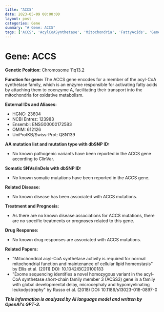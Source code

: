 ```yaml
---
title: "ACCS"
date: 2023-05-09 00:00:00
layout: post
categories: Gene
summary: "# Gene: ACCS"
tags: ['ACCS', 'AcylCoASynthetase', 'Mitochondria', 'FattyAcids', 'GeneticVariants', 'DiseaseAssociation', 'DrugResponse', 'ExomeSequencing']
---
```


# Gene: ACCS

**Genetic Position:** Chromosome 11q13.2

**Function for gene:** The ACCS gene encodes for a member of the acyl-CoA synthetase family, which is an enzyme responsible for activating fatty acids by attaching them to coenzyme A, facilitating their transport into the mitochondria for oxidative metabolism.

**External IDs and Aliases:**
- HGNC: 23604
- NCBI Entrez: 123983
- Ensembl: ENSG00000172583
- OMIM: 612126
- UniProtKB/Swiss-Prot: Q8N139

**AA mutation list and mutation type with dbSNP ID:**
- No known pathogenic variants have been reported in the ACCS gene according to ClinVar.

**Somatic SNVs/InDels with dbSNP ID:**
- No known somatic mutations have been reported in the ACCS gene.

**Related Disease:**
- No known disease has been associated with ACCS mutations. 

**Treatment and Prognosis:**
- As there are no known disease associations for ACCS mutations, there are no specific treatments or prognoses related to this gene.

**Drug Response:**
- No known drug responses are associated with ACCS mutations.

**Related Papers:**
- "Mitochondrial acyl-CoA synthetase activity is required for normal mitochondrial function and maintenance of cellular lipid homeostasis" by Ellis et al. (2011) DOI: 10.1042/BC20100183
- "Exome sequencing identifies a novel homozygous variant in the acyl-CoA synthetase short-chain family member 3 (ACSS3) gene in a family with global developmental delay, microcephaly and hypomyelinating leukodystrophy" by Russo et al. (2018) DOI: 10.1186/s13023-018-0897-0

**_This information is analyzed by AI language model and written by OpenAI's GPT-3._**